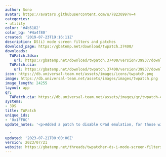 ```yaml
---
author: Sono
avatar: https://avatars.githubusercontent.com/u/7823099?v=4
categories:
- utility
color: '#4b5182'
color_bg: '#4a4f80'
created: '2019-07-23T19:16:11Z'
description: DS(i) mode screen filters and patches
download_page: https://gbatemp.net/download/twpatch.37400/
downloads:
  TWPatch.3dsx:
    url: https://gbatemp.net/download/twpatch.37400/version/39937/download?file=384259
  TWPatch.cia:
    url: https://gbatemp.net/download/twpatch.37400/version/39937/download?file=384260
icon: https://db.universal-team.net/assets/images/icons/twpatch.png
image: https://db.universal-team.net/assets/images/images/twpatch.png
image_length: 24255
layout: app
qr:
  TWPatch.cia: https://db.universal-team.net/assets/images/qr/twpatch-cia.png
systems:
- 3DS
title: TWPatch
unique_ids:
- '0x1FF0C'
update_notes: '<p>Added a patch to disable CPad emulation, for those with broken CPad.</p>

  '
updated: '2023-07-21T00:00:00Z'
version: 2023/07/21
website: https://gbatemp.net/threads/twpatcher-ds-i-mode-screen-filters-and-patches.542694/
---
```

